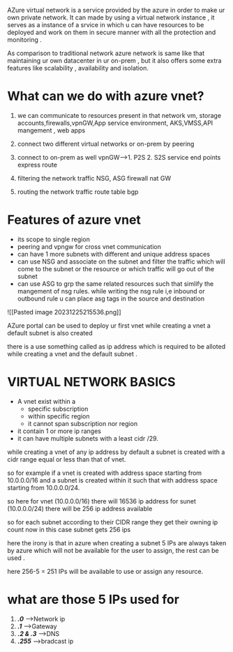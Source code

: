 AZure  virtual network is a service provided by the azure in order to make ur own private network.
It can made by using a virtual network instance , it serves as a instance of a srvice in which u can have resources to be deployed and work on them in secure manner with all the protection and monitoring .

As comparison to traditional network azure network is same like that maintaining ur own datacenter in ur on-prem , but it also offers some extra features like scalability , availability and isolation.


What can we do with azure vnet?
=

1. we can communicate to resources present in that network
   vm, storage accounts,firewalls,vpnGW,App service environment, AKS,VMSS,API mangement , web apps
   
2. connect two different virtual networks or on-prem
   by peering
   
3. connect to on-prem as well
    vpnGW-->1. P2S 2. S2S
   service end points
   express route
   
4. filtering the network traffic 
   NSG, ASG
   firewall
   nat GW
   
5. routing the network traffic
    route table
    bgp



Features of azure vnet
=
- its scope to single region
- peering and vpngw for cross vnet communication
- can have 1 more subnets with different and unique address spaces
- can use NSG and associate on the subnet and filter the traffic which will come to the subnet or the resource or which traffic will go out of the subnet
- can use ASG to grp the same related resources such that simlify the mangement of nsg rules.
  while writing the nsg rule i,e inbound or outbound rule u can place asg tags in the source and destination  

![[Pasted image 20231225215536.png]]

AZure portal can be used to deploy ur first vnet 
while creating  a vnet a default subnet is also created

there is a use something called as ip address which is required to be alloted while creating a vnet and the default subnet .


VIRTUAL NETWORK BASICS
=

- A vnet exist within a
  - specific subscription 
  - within specific region
  - it cannot span subscription nor region
- it contain 1 or more ip ranges
- it can have multiple subnets with a least cidr /29.    


while creating a vnet of any ip address by default a subnet is created with a cidr range equal or less than that of vnet.

so for example if a vnet is created with address space starting from 10.0.0.0/16 and a subnet is created within it such that with address space starting from 10.0.0.0/24.

so here for 
	vnet (10.0.0.0/16)
	 there will 16536 ip address
 for sunet (10.0.0.0/24)
	 there will be 256 ip address available


so for each subnet according to their CIDR range they get their owning ip count 
now in this case subnet gets 256 ips

here the irony is that in azure when creating a subnet 5 IPs are always taken by azure which will not be available for the user to assign, the rest can be used .

here 256-5 = 251 IPs will be available to use or assign any resource.



what are those 5 IPs used for
=


1. ***.0*** -->Network ip
2. ***.1*** -->Gateway
3. ***.2 & .3*** -->DNS
4. ***.255*** -->bradcast ip



